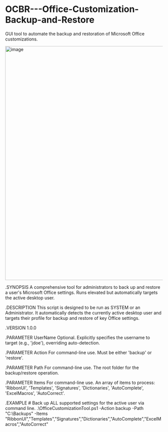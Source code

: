 # OCBR---Office-Customization-Backup-and-Restore
GUI tool to automate the backup and restoration of Microsoft Office customizations.

<img width="581" height="748" alt="image" src="https://github.com/user-attachments/assets/65d41a2c-2182-43de-9ec0-f5375e2b0619" />


.SYNOPSIS
    A comprehensive tool for administrators to back up and restore a user's Microsoft Office settings.
    Runs elevated but automatically targets the active desktop user.

.DESCRIPTION
    This script is designed to be run as SYSTEM or an Administrator. It automatically detects the
    currently active desktop user and targets their profile for backup and restore of key Office settings.

.VERSION
    1.0.0

.PARAMETER UserName
    Optional. Explicitly specifies the username to target (e.g., 'jdoe'), overriding auto-detection.

.PARAMETER Action
    For command-line use. Must be either 'backup' or 'restore'.

.PARAMETER Path
    For command-line use. The root folder for the backup/restore operation.

.PARAMETER Items
    For command-line use. An array of items to process: 'RibbonUI', 'Templates', 'Signatures', 'Dictionaries', 'AutoComplete', 'ExcelMacros', 'AutoCorrect'.

.EXAMPLE
    # Back up ALL supported settings for the active user via command line.
    .\OfficeCustomizationTool.ps1 -Action backup -Path "C:\Backups" -Items "RibbonUI","Templates","Signatures","Dictionaries","AutoComplete","ExcelMacros","AutoCorrect"
